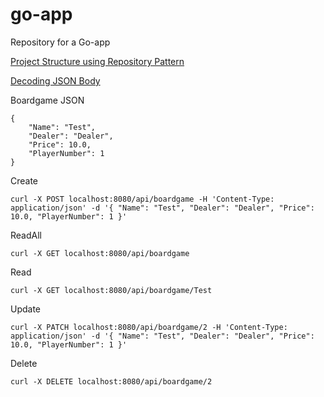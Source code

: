 # go-app
Repository for a Go-app 


[Project Structure using Repository Pattern](https://dakaii.medium.com/repository-pattern-in-golang-d22d3fa76d91)

[Decoding JSON Body](https://www.alexedwards.net/blog/how-to-properly-parse-a-json-request-body)




Boardgame JSON
```
{
    "Name": "Test",
	"Dealer": "Dealer",
	"Price": 10.0,
	"PlayerNumber": 1
}
```



Create
```
curl -X POST localhost:8080/api/boardgame -H 'Content-Type: application/json' -d '{ "Name": "Test", "Dealer": "Dealer", "Price": 10.0, "PlayerNumber": 1 }'
```

ReadAll
```
curl -X GET localhost:8080/api/boardgame
```


Read
```
curl -X GET localhost:8080/api/boardgame/Test
```

Update
```
curl -X PATCH localhost:8080/api/boardgame/2 -H 'Content-Type: application/json' -d '{ "Name": "Test", "Dealer": "Dealer", "Price": 10.0, "PlayerNumber": 1 }'
```

Delete
```
curl -X DELETE localhost:8080/api/boardgame/2
```